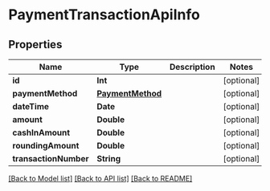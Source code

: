 # PaymentTransactionApiInfo

## Properties
Name | Type | Description | Notes
------------ | ------------- | ------------- | -------------
**id** | **Int** |  | [optional] 
**paymentMethod** | [**PaymentMethod**](PaymentMethod.md) |  | [optional] 
**dateTime** | **Date** |  | [optional] 
**amount** | **Double** |  | [optional] 
**cashInAmount** | **Double** |  | [optional] 
**roundingAmount** | **Double** |  | [optional] 
**transactionNumber** | **String** |  | [optional] 

[[Back to Model list]](../README.md#documentation-for-models) [[Back to API list]](../README.md#documentation-for-api-endpoints) [[Back to README]](../README.md)


